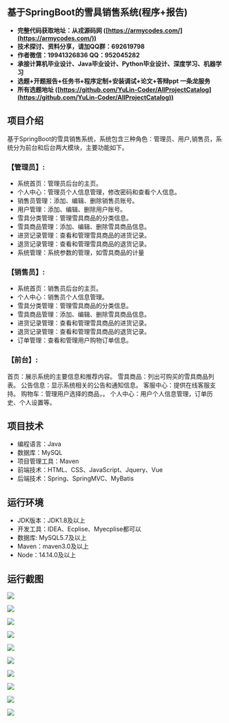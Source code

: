 ## 基于SpringBoot的雪具销售系统(程序+报告)

- <b>完整代码获取地址：从戎源码网 ([https://armycodes.com/](https://armycodes.com/))</b>
- <b>技术探讨、资料分享，请加QQ群：692619798</b> 
- <b>作者微信：19941326836  QQ：952045282</b> 
- <b>承接计算机毕业设计、Java毕业设计、Python毕业设计、深度学习、机器学习</b>
- <b>选题+开题报告+任务书+程序定制+安装调试+论文+答辩ppt 一条龙服务</b>
- <b>所有选题地址 ([https://github.com/YuLin-Coder/AllProjectCatalog](https://github.com/YuLin-Coder/AllProjectCatalog)) </b>

## 项目介绍
基于SpringBoot的雪具销售系统，系统包含三种角色：管理员、用户,销售员，系统分为前台和后台两大模块，主要功能如下。

### 【管理员】:
- 系统首页：管理员后台的主页。
- 个人中心：管理员个人信息管理，修改密码和查看个人信息。
- 销售员管理：添加、编辑、删除销售员账号。
- 用户管理：添加、编辑、删除用户账号。
- 雪具分类管理：管理雪具商品的分类信息。
- 雪具商品管理：添加、编辑、删除雪具商品信息。
- 进货记录管理：查看和管理雪具商品的进货记录。
- 退货记录管理：查看和管理雪具商品的退货记录。
- 系统管理：系统参数的管理，如雪具商品的计量

### 【销售员】:
- 系统首页：销售员后台的主页。
- 个人中心：销售员个人信息管理。
- 雪具分类管理：管理雪具商品的分类信息。
- 雪具商品管理：添加、编辑、删除雪具商品信息。
- 进货记录管理：查看和管理雪具商品的进货记录。
- 退货记录管理：查看和管理雪具商品的退货记录。
- 订单管理：查看和管理用户购物订单信息。

### 【前台】:
首页：展示系统的主要信息和推荐内容。
雪具商品：列出可购买的雪具商品列表。
公告信息：显示系统相关的公告和通知信息。
客服中心：提供在线客服支持。
购物车：管理用户选择的商品，。
个人中心：用户个人信息管理，订单历史、个人设置等。

## 项目技术
- 编程语言：Java
- 数据库：MySQL
- 项目管理工具：Maven
- 前端技术：HTML、CSS、JavaScript、Jquery、Vue
- 后端技术：Spring、SpringMVC、MyBatis

## 运行环境
- JDK版本：JDK1.8及以上
- 开发工具：IDEA、Ecplise、Myecplise都可以
- 数据库: MySQL5.7及以上
- Maven：maven3.0及以上
- Node：14.14.0及以上

## 运行截图
![](screenshot/1.png)

![](screenshot/2.png)

![](screenshot/3.png)

![](screenshot/4.png)

![](screenshot/5.png)

![](screenshot/6.png)

![](screenshot/7.png)

![](screenshot/8.png)

![](screenshot/9.png)

![](screenshot/10.png)
